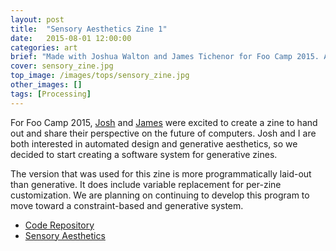 ```yaml
---
layout: post
title:  "Sensory Aesthetics Zine 1"
date:   2015-08-01 12:00:00
categories: art
brief: "Made with Joshua Walton and James Tichenor for Foo Camp 2015. A zine discussiing sensing and our relationship to computers. The zine was laid out programmatically using custom software that Josh and I wrote."
cover: sensory_zine.jpg
top_image: /images/tops/sensory_zine.jpg
other_images: []
tags: [Processing]
---
```

For Foo Camp 2015, [Josh](https://twitter.com/brunchstorm) and [James](https://twitter.com/jamestichenor) were excited to create a zine to hand out and share their perspective on the future of computers. Josh and I are both interested in automated design and generative aesthetics, so we decided to start creating a software system for generative zines.

The version that was used for this zine is more programmatically laid-out than generative. It does include variable replacement for per-zine customization. We are planning on continuing to develop this program to move toward a constraint-based and generative system.

* [Code Repository](https://github.com/adenine/sensory-aesthetics-zine-01/)
* [Sensory Aesthetics](http://sensory.cc)
